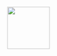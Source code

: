 <p align="center">
  <a href = "https://netfracture.com" target="_blank" align="center" alt="NetFracture Communications Banner">
    <img src="https://b2.netfrccomms.com/file/netfrccomms-github/images/netfrccomms-githubbanner.png" height="100"> 
  </a>
</p>
